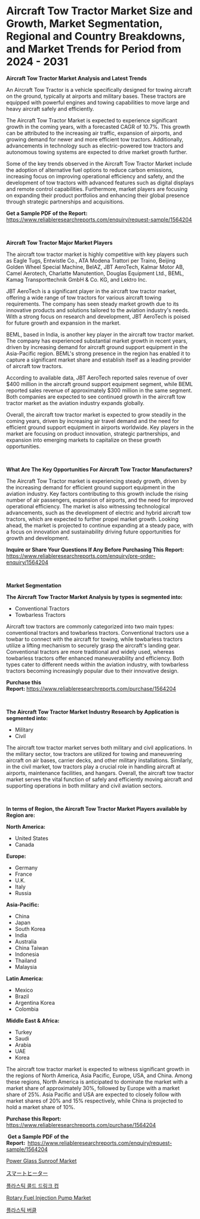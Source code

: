 <p><h1>Aircraft Tow Tractor Market Size and Growth, Market Segmentation, Regional and Country Breakdowns, and Market Trends for Period from 2024 -  2031</h1></p><p><strong>Aircraft Tow Tractor Market Analysis and Latest Trends</strong></p>
<p><p>An Aircraft Tow Tractor is a vehicle specifically designed for towing aircraft on the ground, typically at airports and military bases. These tractors are equipped with powerful engines and towing capabilities to move large and heavy aircraft safely and efficiently.</p><p>The Aircraft Tow Tractor Market is expected to experience significant growth in the coming years, with a forecasted CAGR of 10.7%. This growth can be attributed to the increasing air traffic, expansion of airports, and growing demand for newer and more efficient tow tractors. Additionally, advancements in technology such as electric-powered tow tractors and autonomous towing systems are expected to drive market growth further.</p><p>Some of the key trends observed in the Aircraft Tow Tractor Market include the adoption of alternative fuel options to reduce carbon emissions, increasing focus on improving operational efficiency and safety, and the development of tow tractors with advanced features such as digital displays and remote control capabilities. Furthermore, market players are focusing on expanding their product portfolios and enhancing their global presence through strategic partnerships and acquisitions.</p></p>
<p><strong>Get a Sample PDF of the Report:&nbsp;</strong> <a href="https://www.reliableresearchreports.com/enquiry/request-sample/1564204">https://www.reliableresearchreports.com/enquiry/request-sample/1564204</a></p>
<p>&nbsp;</p>
<p><strong>Aircraft Tow Tractor Major Market Players</strong></p>
<p><p>The aircraft tow tractor market is highly competitive with key players such as Eagle Tugs, Entwistle Co., ATA Modena Trattori per Traino, Beijing Golden Wheel Special Machine, BelAZ, JBT AeroTech, Kalmar Motor AB, Camel Aerotech, Charlatte Manutention, Douglas Equipment Ltd., BEML, Kamag Transporttechnik GmbH & Co. KG, and Lektro Inc.</p><p>JBT AeroTech is a significant player in the aircraft tow tractor market, offering a wide range of tow tractors for various aircraft towing requirements. The company has seen steady market growth due to its innovative products and solutions tailored to the aviation industry's needs. With a strong focus on research and development, JBT AeroTech is poised for future growth and expansion in the market.</p><p>BEML, based in India, is another key player in the aircraft tow tractor market. The company has experienced substantial market growth in recent years, driven by increasing demand for aircraft ground support equipment in the Asia-Pacific region. BEML's strong presence in the region has enabled it to capture a significant market share and establish itself as a leading provider of aircraft tow tractors.</p><p>According to available data, JBT AeroTech reported sales revenue of over $400 million in the aircraft ground support equipment segment, while BEML reported sales revenue of approximately $300 million in the same segment. Both companies are expected to see continued growth in the aircraft tow tractor market as the aviation industry expands globally.</p><p>Overall, the aircraft tow tractor market is expected to grow steadily in the coming years, driven by increasing air travel demand and the need for efficient ground support equipment in airports worldwide. Key players in the market are focusing on product innovation, strategic partnerships, and expansion into emerging markets to capitalize on these growth opportunities.</p></p>
<p>&nbsp;</p>
<p><strong>What Are The Key Opportunities For Aircraft Tow Tractor Manufacturers?</strong></p>
<p><p>The Aircraft Tow Tractor market is experiencing steady growth, driven by the increasing demand for efficient ground support equipment in the aviation industry. Key factors contributing to this growth include the rising number of air passengers, expansion of airports, and the need for improved operational efficiency. The market is also witnessing technological advancements, such as the development of electric and hybrid aircraft tow tractors, which are expected to further propel market growth. Looking ahead, the market is projected to continue expanding at a steady pace, with a focus on innovation and sustainability driving future opportunities for growth and development.</p></p>
<p><strong>Inquire or Share Your Questions If Any Before Purchasing This Report:</strong> <a href="https://www.reliableresearchreports.com/enquiry/pre-order-enquiry/1564204">https://www.reliableresearchreports.com/enquiry/pre-order-enquiry/1564204</a></p>
<p>&nbsp;</p>
<p><strong>Market Segmentation</strong></p>
<p><strong>The Aircraft Tow Tractor Market Analysis by types is segmented into:</strong></p>
<p><ul><li>Conventional Tractors</li><li>Towbarless Tractors</li></ul></p>
<p><p>Aircraft tow tractors are commonly categorized into two main types: conventional tractors and towbarless tractors. Conventional tractors use a towbar to connect with the aircraft for towing, while towbarless tractors utilize a lifting mechanism to securely grasp the aircraft's landing gear. Conventional tractors are more traditional and widely used, whereas towbarless tractors offer enhanced maneuverability and efficiency. Both types cater to different needs within the aviation industry, with towbarless tractors becoming increasingly popular due to their innovative design.</p></p>
<p><strong>Purchase this Report:&nbsp;</strong><a href="https://www.reliableresearchreports.com/purchase/1564204">https://www.reliableresearchreports.com/purchase/1564204</a></p>
<p>&nbsp;</p>
<p><strong>The Aircraft Tow Tractor Market Industry Research by Application is segmented into:</strong></p>
<p><ul><li>Military</li><li>Civil</li></ul></p>
<p><p>The aircraft tow tractor market serves both military and civil applications. In the military sector, tow tractors are utilized for towing and maneuvering aircraft on air bases, carrier decks, and other military installations. Similarly, in the civil market, tow tractors play a crucial role in handling aircraft at airports, maintenance facilities, and hangars. Overall, the aircraft tow tractor market serves the vital function of safely and efficiently moving aircraft and supporting operations in both military and civil aviation sectors.</p></p>
<p>&nbsp;</p>
<p><strong>In terms of Region, the Aircraft Tow Tractor Market Players available by Region are:</strong></p>
<p>
    <p> <strong> North America: </strong>
        <ul>
            <li>United States</li>
            <li>Canada</li>
        </ul>
        </p> 
    <p> <strong> Europe: </strong>
        <ul>
            <li>Germany</li>
            <li>France</li>
            <li>U.K.</li>
            <li>Italy</li>
            <li>Russia</li>
        </ul>
        </p> 
    <p> <strong> Asia-Pacific: </strong>
        <ul>
            <li>China</li>
            <li>Japan</li>
            <li>South Korea</li>
            <li>India</li>
            <li>Australia</li>
            <li>China Taiwan</li>
            <li>Indonesia</li>
            <li>Thailand</li>
            <li>Malaysia</li>
        </ul>
        </p> 
    <p> <strong> Latin America: </strong>
        <ul>
            <li>Mexico</li>
            <li>Brazil</li>
            <li>Argentina Korea</li>
            <li>Colombia</li>
        </ul>
        </p> 
    <p> <strong> Middle East & Africa: </strong>
        <ul>
            <li>Turkey</li>
            <li>Saudi</li>
            <li>Arabia</li>
            <li>UAE</li>
            <li>Korea</li>
        </ul>
    </p>
    </p>
<p><p>The aircraft tow tractor market is expected to witness significant growth in the regions of North America, Asia Pacific, Europe, USA, and China. Among these regions, North America is anticipated to dominate the market with a market share of approximately 30%, followed by Europe with a market share of 25%. Asia Pacific and USA are expected to closely follow with market shares of 20% and 15% respectively, while China is projected to hold a market share of 10%.</p></p>
<p><strong>Purchase this Report: </strong><a href="https://www.reliableresearchreports.com/purchase/1564204">https://www.reliableresearchreports.com/purchase/1564204</a></p>
<p>&nbsp;<strong>Get a Sample PDF of the Report:&nbsp;&nbsp;</strong><a href="https://www.reliableresearchreports.com/enquiry/request-sample/1564204">https://www.reliableresearchreports.com/enquiry/request-sample/1564204</a></p>
<p><strong></strong></p>
<p><p><a href="https://github.com/Alonsoolds3wq1d81czn8rbol/Market-Research-Report-List-1/blob/main/power-glass-sunroof-market.md">Power Glass Sunroof Market</a></p><p><a href="https://medium.com/@ozar19732009/%E3%82%B9%E3%83%9E%E3%83%BC%E3%83%88%E3%83%92%E3%83%BC%E3%82%BF%E3%83%BC%E5%B8%82%E5%A0%B4-2031%E5%B9%B4%E3%81%BE%E3%81%A7%E3%81%AE%E6%88%90%E5%8A%9F%E3%82%92%E5%8F%8E%E3%82%81%E3%82%8B%E3%83%93%E3%82%B8%E3%83%8D%E3%82%B9%E6%88%A6%E7%95%A5%E3%81%AE%E9%8D%B5-f398d4e853c9">スマートヒーター</a></p><p><a href="https://medium.com/@kenza.eliraki/%ED%94%8C%EB%9D%BC%EC%8A%A4%ED%8B%B1-%EB%83%89%EB%8F%99-%EC%9D%8C%EB%A3%8C-%EC%BB%B5-%EC%8B%9C%EC%9E%A5-%EC%A2%85%EB%A5%98-%EC%9D%91%EC%9A%A9-%EB%B0%8F-%EC%A7%80%EB%A6%AC%EC%97%90-%EB%94%B0%EB%A5%B8-%ED%8F%AC%EA%B4%84%EC%A0%81-%ED%8F%89%EA%B0%80-e4e7fc0ed26f">플라스틱 콜드 드링크 컵</a></p><p><a href="https://github.com/yemakinde/Market-Research-Report-List-1/blob/main/rotary-fuel-injection-pump-market.md">Rotary Fuel Injection Pump Market</a></p><p><a href="https://medium.com/@kenza.eliraki/%ED%94%8C%EB%9D%BC%EC%8A%A4%ED%8B%B1-%EB%B2%84%ED%81%B4-%EC%8B%9C%EC%9E%A5-%EC%A1%B0%EC%82%AC-%EB%B3%B4%EA%B3%A0%EC%84%9C-%EA%B7%B8-%EC%97%AD%EC%82%AC-%EB%B0%8F-2024%EB%85%84%EB%B6%80%ED%84%B0-2031%EB%85%84%EA%B9%8C%EC%A7%80%EC%9D%98-%EC%98%88%EC%B8%A1-7a88b9eeaecb">플라스틱 버클</a></p></p>